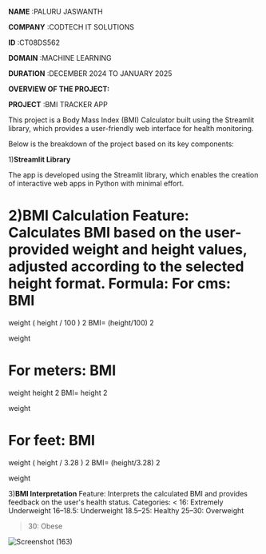 **NAME** :PALURU JASWANTH

**COMPANY** :CODTECH IT SOLUTIONS

**ID** :CT08DS562

**DOMAIN** :MACHINE LEARNING

**DURATION** :DECEMBER 2024 TO JANUARY 2025

**OVERVIEW OF THE PROJECT:** 

**PROJECT** :BMI TRACKER APP

This project is a Body Mass Index (BMI) Calculator built using the Streamlit library, which provides a user-friendly web interface for health monitoring.

Below is the breakdown of the project based on its key components:

1)**Streamlit Library**

The app is developed using the Streamlit library, which enables the creation of interactive web apps in Python with minimal effort.

2)**BMI Calculation**
Feature: Calculates BMI based on the user-provided weight and height values, adjusted according to the selected height format.
Formula:
For cms: 
BMI
=
weight
(
height
/
100
)
2
BMI= 
(height/100) 
2
 
weight
​
 
For meters: 
BMI
=
weight
height
2
BMI= 
height 
2
 
weight
​
 
For feet: 
BMI
=
weight
(
height
/
3.28
)
2
BMI= 
(height/3.28) 
2
 
weight

3)**BMI Interpretation**
Feature: Interprets the calculated BMI and provides feedback on the user's health status.
Categories:
< 16: Extremely Underweight
16–18.5: Underweight
18.5–25: Healthy
25–30: Overweight
> 30: Obese

![Screenshot (163)](https://github.com/user-attachments/assets/7cf4dc38-5882-411e-9d8f-5fb7e9277065)

​
